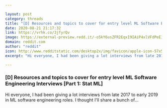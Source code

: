 ```yaml
---

layout: post
category: threads
title: "[D] Resources and topics to cover for entry level ML Software Engineering Interviews [Part 1: Stat ML]"
date: 2020-08-21 21:17:32
link: https://vrhk.co/3jfyrQv
image: https://external-preview.redd.it/-o5kY6usZFR2EqxI9IAiP4xlVFdPeEIa4Z4f0Mg0QVo.jpg?width=420&height=219.895287958&auto=webp&crop=420:219.895287958,smart&s=ceab5a0741c9f0e5b1e010ffd5a12177add282bf
domain: reddit.com
author: "reddit"
icon: http://www.redditstatic.com/desktop2x/img/favicon/apple-icon-57x57.png
excerpt: "Hi everyone, I had been giving a lot interviews from late 2017 to early 2019 in ML software engineering roles. I thought I'll share a bunch of..."

---
```


### [D] Resources and topics to cover for entry level ML Software Engineering Interviews [Part 1: Stat ML]

Hi everyone, I had been giving a lot interviews from late 2017 to early 2019 in ML software engineering roles. I thought I'll share a bunch of...